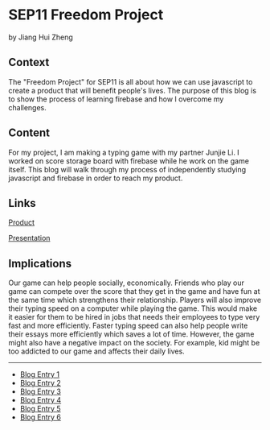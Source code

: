 # SEP11 Freedom Project
by Jiang Hui Zheng

## Context
The "Freedom Project" for SEP11 is all about how we can use javascript to create a product that will benefit people's lives. The purpose of this blog is to show the process of learning firebase and how I overcome my challenges.

## Content
For my project, I am making a typing game with my partner Junjie Li. I worked on score storage board with firebase while he work on the game itself. This blog will walk through my process of independently studying javascript and firebase in order to reach my product.

## Links

[Product](https://jianghuiz7368.github.io/sep11-freedom-project/dist/index2.html)

[Presentation](https://docs.google.com/presentation/d/1DlBsuCo2btYgjM0rnWKOzWDL7PRuZVDRET_R7uEoy9w/edit#slide=id.p)

## Implications
Our game can help people socially, economically. Friends who play our game can compete over the score that they get in the game and have fun at the same time which strengthens their relationship. Players will also improve their typing speed on a computer while playing the game. This would make it easier for them to be hired in jobs that needs their employees to type very fast and more efficiently. Faster typing speed can also help people write their essays more efficiently which saves a lot of time. However, the game might also have a negative impact on the society. For example, kid might be too addicted to our game and affects their daily lives. 

---

* [Blog Entry 1](entries/entry01.md)
* [Blog Entry 2](entries/entry02.md)
* [Blog Entry 3](entries/entry03.md)
* [Blog Entry 4](entries/entry04.md)
* [Blog Entry 5](entries/entry05.md)
* [Blog Entry 6](entries/entry06.md)

